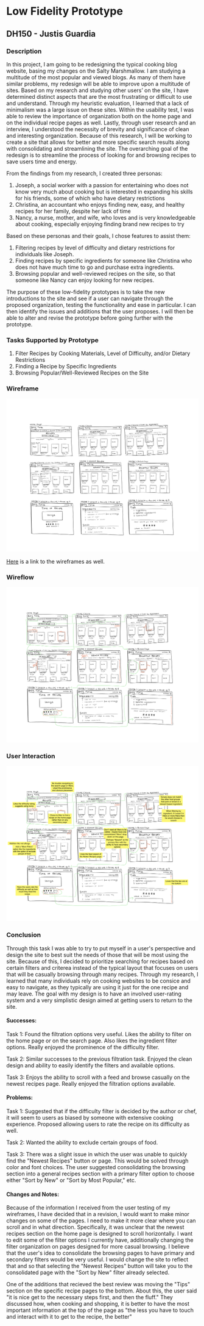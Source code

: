# Low Fidelity Prototype
## DH150 - Justis Guardia
### Description
In this project, I am going to be redesigning the typical cooking blog website, basing my changes on the Salty Marshmallow. I am studying a multitude of the most popular and viewed blogs. As many of them have similar problems, my redesign will be able to improve upon a multitude of sites. Based on my research and studying other users’ on the site, I have determined distinct aspects that are the most frustrating or difficult to use and understand. Through my heuristic evaluation, I learned that a lack of minimalism was a large issue on these sites. Within the usability test, I was able to review the importance of organization both on the home page and on the individual recipe pages as well. Lastly, through user research and an interview, I understood the necessity of brevity and significance of clean and interesting organization. Because of this research, I will be working to create a site that allows for better and more specific search results along with consolidating and streamlining the site. The overarching goal of the redesign is to streamline the process of looking for and browsing recipes to save users time and energy. 

From the findings from my research, I created three personas:

1. Joseph, a social worker with a passion for entertaining who does not know very much about cooking but is interested in expanding his skills for his friends, some of which who have dietary restrictions
2. Christina, an accountant who enjoys finding new, easy, and healthy recipes for her family, despite her lack of time
3. Nancy, a nurse, mother, and wife, who loves and is very knowledgeable about cooking, especially enjoying finding brand new recipes to try

Based on these personas and their goals, I chose features to assist them:
	
1. Filtering recipes by level of difficulty and dietary restrictions for individuals like Joseph.
2. Finding recipes by specific ingredients for someone like Christina who does not have much time to go and purchase extra ingredients.
3. Browsing popular and well-reviewed recipes on the site, so that someone like Nancy can enjoy looking for new recipes.

The purpose of these low-fidelity prototypes is to take the new introductions to the site and see if a user can navigate through the proposed organization, testing the functionality and ease in particular. I can then identify the issues and additions that the user proposes. I will then be able to alter and revise the prototype before going further with the prototype. 

### Tasks Supported by Prototype

1. Filter Recipes by Cooking Materials, Level of Difficulty, and/or Dietary Restrictions
2. Finding a Recipe by Specific Ingredients
3. Browsing Popular/Well-Reviewed Recipes on the Site

### Wireframe

![Wireframe](./Wireframe.png)

[Here](https://drive.google.com/file/d/1SAxC6wc5XFpBPR3RA0NLo5b6VGn0xhfS/view?usp=sharing) is a link to the wireframes as well.

### Wireflow

![Wireflow](./Wireflow.png)

### User Interaction

![User Wireflow](./UserWF.png)

### Conclusion
Through this task I was able to try to put myself in a user's perspective and design the site to best suit the needs of those that will be most using the site. Because of this, I decided to prioritize searching for recipes based on certain filters and criterea instead of the typical layout that focuses on users that will be casually browsing through many recipes. Through my research, I learned that many individuals rely on cooking websites to be consice and easy to navigate, as they typically are using it just for the one recipe and may leave. The goal with my design is to have an involved user-rating system and a very simplistic design aimed at getting users to return to the site. 

#### Successes:
Task 1: Found the filtration options very useful. Likes the ability to filter on the home page or on the search page. Also likes the ingredient filter options. Really enjoyed the prominence of the difficulty filter.

Task 2: Similar successes to the previous filtration task. Enjoyed the clean design and ability to easily identify the filters and available options. 

Task 3: Enjoys the ability to scroll with a feed and browse casually on the newest recipes page. Really enjoyed the filtration options available. 

#### Problems:
Task 1: Suggested that if the difficulty filter is decided by the author or chef, it will seem to users as biased by someone with extensive cooking experience. Proposed allowing users to rate the recipe on its difficulty as well.

Task 2: Wanted the ability to exclude certain groups of food.  

Task 3: There was a slight issue in which the user was unable to quickly find the "Newest Recipes" button or page. This would be solved through color and font choices. The user suggested consolidating the browsing section into a general recipes section with a primary filter option to choose either "Sort by New" or "Sort by Most Popular," etc. 

#### Changes and Notes:
Because of the information I received from the user testing of my wireframes, I have decided that in a revision, I would want to make minor changes on some of the pages. I need to make it more clear where you can scroll and in what direction. Specifically, it was unclear that the newest recipes section on the home page is designed to scroll horizontally. I want to edit some of the filter options I currently have, additionally changing the filter organization on pages designed for more casual browsing. I believe that the user's idea to consolidate the browsing pages to have primary and secondary filters would be very useful. I would change the site to reflect that and so that selecting the "Newest Recipes" button will take you to the consolidated page with the "Sort by New" filter already selected. 

One of the additions that recieved the best review was moving the "Tips" section on the specific recipe pages to the bottom. About this, the user said "it is nice get to the necessary steps first, and then the fluff." They discussed how, when cooking and shopping, it is better to have the most important information at the top of the page as "the less you have to touch and interact with it to get to the recipe, the better"
